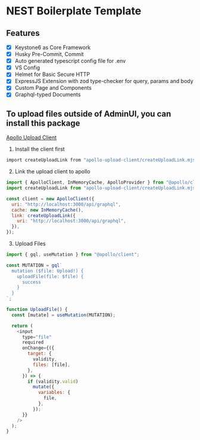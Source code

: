 # NEST Boilerplate Template

## Features

- [x] Keystone6 as Core Framework
- [x] Husky Pre-Commit, Commit
- [x] Auto generated typescript config file for .env
- [x] VS Config
- [x] Helmet for Basic Secure HTTP
- [x] ExpressJS Extension with zod type-checker for query, params and body
- [x] Custom Page and Components
- [x] Graphql-typed Documents

## To upload files outside of AdminUI, you can install this package

[Apollo Upload Client](https://github.com/jaydenseric/apollo-upload-client)

1. Install the client first

```bash
import createUploadLink from "apollo-upload-client/createUploadLink.mjs";
```

2. Link the upload client to apollo

```javascript
import { ApolloClient, InMemoryCache, ApolloProvider } from "@apollo/client";
import createUploadLink from "apollo-upload-client/createUploadLink.mjs";

const client = new ApolloClient({
  uri: "http://localhost:3000/api/graphql",
  cache: new InMemoryCache(),
  link: createUploadLink({
    uri: "http://localhost:3000/api/graphql",
  }),
});
```

3. Upload Files

```js
import { gql, useMutation } from "@apollo/client";

const MUTATION = gql`
  mutation ($file: Upload!) {
    uploadFile(file: $file) {
      success
    }
  }
`;

function UploadFile() {
  const [mutate] = useMutation(MUTATION);

  return (
    <input
      type="file"
      required
      onChange={({
        target: {
          validity,
          files: [file],
        },
      }) => {
        if (validity.valid)
          mutate({
            variables: {
              file,
            },
          });
      }}
    />
  );
}
```
